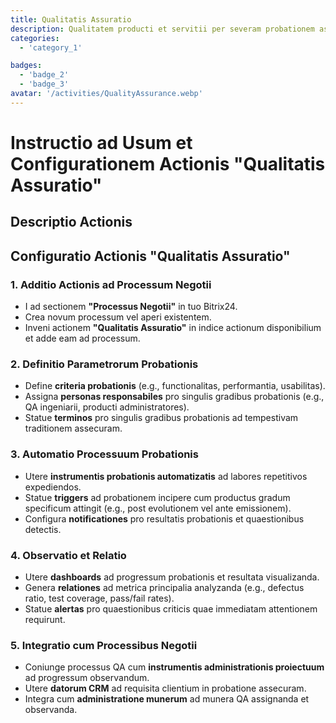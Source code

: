 ```yaml
---
title: Qualitatis Assuratio
description: Qualitatem producti et servitii per severam probationem assecurare.
categories:
  - 'category_1'

badges:
  - 'badge_2'
  - 'badge_3'
avatar: '/activities/QualityAssurance.webp'
---
```

# Instructio ad Usum et Configurationem Actionis "Qualitatis Assuratio"

## Descriptio Actionis

## **Configuratio Actionis "Qualitatis Assuratio"**

### 1. Additio Actionis ad Processum Negotii
- I ad sectionem **"Processus Negotii"** in tuo Bitrix24.
- Crea novum processum vel aperi existentem.
- Inveni actionem **"Qualitatis Assuratio"** in indice actionum disponibilium et adde eam ad processum.

### 2. Definitio Parametrorum Probationis
- Define **criteria probationis** (e.g., functionalitas, performantia, usabilitas).
- Assigna **personas responsabiles** pro singulis gradibus probationis (e.g., QA ingeniarii, producti administratores).
- Statue **terminos** pro singulis gradibus probationis ad tempestivam traditionem assecuram.

### 3. Automatio Processuum Probationis
- Utere **instrumentis probationis automatizatis** ad labores repetitivos expediendos.
- Statue **triggers** ad probationem incipere cum productus gradum specificum attingit (e.g., post evolutionem vel ante emissionem).
- Configura **notificationes** pro resultatis probationis et quaestionibus detectis.

### 4. Observatio et Relatio
- Utere **dashboards** ad progressum probationis et resultata visualizanda.
- Genera **relationes** ad metrica principalia analyzanda (e.g., defectus ratio, test coverage, pass/fail rates).
- Statue **alertas** pro quaestionibus criticis quae immediatam attentionem requirunt.

### 5. Integratio cum Processibus Negotii
- Coniunge processus QA cum **instrumentis administrationis proiectuum** ad progressum observandum.
- Utere **datorum CRM** ad requisita clientium in probatione assecuram.
- Integra cum **administratione munerum** ad munera QA assignanda et observanda.